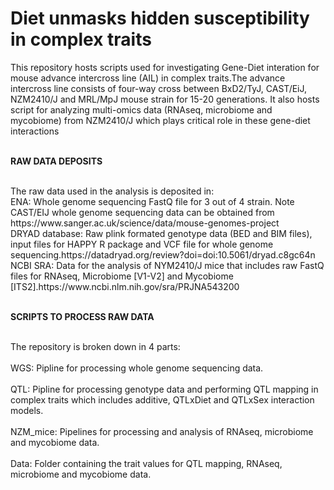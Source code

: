 <h1>Diet unmasks hidden susceptibility in complex traits</h1>
<p></p>
<p>This repository hosts scripts used for investigating Gene-Diet interation for mouse advance intercross line (AIL) in complex traits.The advance intercross line consists of four-way cross between BxD2/TyJ, CAST/EiJ, NZM2410/J and MRL/MpJ mouse strain for 15-20 generations. It also hosts script for analyzing multi-omics data (RNAseq, microbiome and mycobiome) from NZM2410/J which plays critical role in these gene-diet interactions</p>
<br><b> RAW DATA DEPOSITS </b>
<p><br>The raw data used in the analysis is deposited in:
<br>ENA: Whole genome sequencing FastQ file for 3 out of 4 strain. Note CAST/EIJ whole genome sequencing data can be obtained from https://www.sanger.ac.uk/science/data/mouse-genomes-project
<br>DRYAD database: Raw plink formated genotype data (BED and BIM files), input files for HAPPY R package and VCF file for whole genome sequencing.https://datadryad.org/review?doi=doi:10.5061/dryad.c8gc64n
<br>NCBI SRA: Data for the analysis of NYM2410/J mice that includes raw FastQ files for RNAseq, Microbiome [V1-V2] and Mycobiome [ITS2].https://www.ncbi.nlm.nih.gov/sra/PRJNA543200</p>
<br><b> SCRIPTS TO PROCESS RAW DATA </b></br>
<p><br>The repository is broken down in 4 parts:</br>
<br>WGS: Pipline for processing whole genome sequencing data.</br>  
<br>QTL: Pipline for processing genotype data and performing QTL mapping in complex traits which includes additive, QTLxDiet and QTLxSex interaction models.</br>
<br>NZM_mice: Pipelines for processing and analysis of RNAseq, microbiome and mycobiome data.</br>
<br>Data: Folder containing the trait values for QTL mapping, RNAseq, microbiome and mycobiome data.</br></p>
